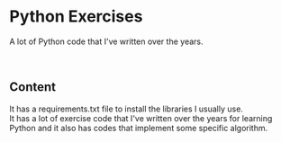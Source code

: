 # Python Exercises

A lot of Python code that I've written over the years.

<br>

## Content

It has a requirements.txt file to install the libraries I usually use. <br>
It has a lot of exercise code that I've written over the years for learning Python and it also has codes that implement some specific algorithm.
